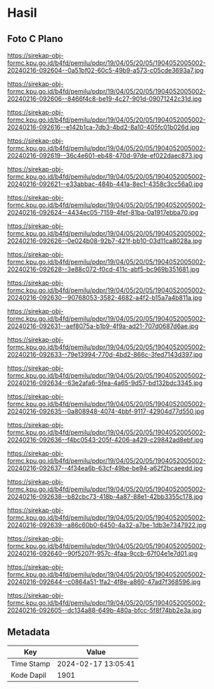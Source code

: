 # Hasil

## Foto C Plano

https://sirekap-obj-formc.kpu.go.id/b4fd/pemilu/pdpr/19/04/05/20/05/1904052005002-20240216-092604--0a51bf02-60c5-49b9-a573-c05cde3693a7.jpg

https://sirekap-obj-formc.kpu.go.id/b4fd/pemilu/pdpr/19/04/05/20/05/1904052005002-20240216-092606--8466f4c8-be19-4c27-901d-09071242c31d.jpg

https://sirekap-obj-formc.kpu.go.id/b4fd/pemilu/pdpr/19/04/05/20/05/1904052005002-20240216-092616--e142b1ca-7db3-4bd2-8a10-405fc01b026d.jpg

https://sirekap-obj-formc.kpu.go.id/b4fd/pemilu/pdpr/19/04/05/20/05/1904052005002-20240216-092619--36c4e601-eb48-470d-97de-ef022daec873.jpg

https://sirekap-obj-formc.kpu.go.id/b4fd/pemilu/pdpr/19/04/05/20/05/1904052005002-20240216-092621--e33abbac-484b-441a-8ec1-4358c3cc56a0.jpg

https://sirekap-obj-formc.kpu.go.id/b4fd/pemilu/pdpr/19/04/05/20/05/1904052005002-20240216-092624--4434ec05-7159-4fef-81ba-0a1917ebba70.jpg

https://sirekap-obj-formc.kpu.go.id/b4fd/pemilu/pdpr/19/04/05/20/05/1904052005002-20240216-092626--0e024b08-92b7-421f-bb10-03d11ca8028a.jpg

https://sirekap-obj-formc.kpu.go.id/b4fd/pemilu/pdpr/19/04/05/20/05/1904052005002-20240216-092628--3e88c072-f0cd-411c-abf5-bc969b351681.jpg

https://sirekap-obj-formc.kpu.go.id/b4fd/pemilu/pdpr/19/04/05/20/05/1904052005002-20240216-092630--90768053-3582-4682-a4f2-b15a7a4b811a.jpg

https://sirekap-obj-formc.kpu.go.id/b4fd/pemilu/pdpr/19/04/05/20/05/1904052005002-20240216-092631--aef8075a-b1b9-4f9a-ad21-707d0687d6ae.jpg

https://sirekap-obj-formc.kpu.go.id/b4fd/pemilu/pdpr/19/04/05/20/05/1904052005002-20240216-092633--79e13994-770d-4bd2-866c-3fed7143d397.jpg

https://sirekap-obj-formc.kpu.go.id/b4fd/pemilu/pdpr/19/04/05/20/05/1904052005002-20240216-092634--63e2afa6-5fea-4a65-9d57-bd132bdc3345.jpg

https://sirekap-obj-formc.kpu.go.id/b4fd/pemilu/pdpr/19/04/05/20/05/1904052005002-20240216-092635--0a808948-4074-4bbf-9117-42904d77d550.jpg

https://sirekap-obj-formc.kpu.go.id/b4fd/pemilu/pdpr/19/04/05/20/05/1904052005002-20240216-092636--f4bc0543-205f-4206-a429-c29842ad8ebf.jpg

https://sirekap-obj-formc.kpu.go.id/b4fd/pemilu/pdpr/19/04/05/20/05/1904052005002-20240216-092637--4f34ea6b-63cf-49be-be94-a62f2bcaeedd.jpg

https://sirekap-obj-formc.kpu.go.id/b4fd/pemilu/pdpr/19/04/05/20/05/1904052005002-20240216-092638--b82cbc73-418b-4a87-88e1-42bb3355c178.jpg

https://sirekap-obj-formc.kpu.go.id/b4fd/pemilu/pdpr/19/04/05/20/05/1904052005002-20240216-092639--a86c60b0-6450-4a32-a7be-1db3e7347922.jpg

https://sirekap-obj-formc.kpu.go.id/b4fd/pemilu/pdpr/19/04/05/20/05/1904052005002-20240216-092640--90f5207f-957c-4faa-9ccb-67f04e1e7d01.jpg

https://sirekap-obj-formc.kpu.go.id/b4fd/pemilu/pdpr/19/04/05/20/05/1904052005002-20240216-092644--c0864a51-1fa2-4f8e-a860-47ad7f368596.jpg

https://sirekap-obj-formc.kpu.go.id/b4fd/pemilu/pdpr/19/04/05/20/05/1904052005002-20240216-092605--dc134a88-649b-480a-bfcc-5f8f74bb2e3a.jpg


## Metadata

| Key        | Value               |
| ---------- | ------------------- |
| Time Stamp | 2024-02-17 13:05:41 |
| Kode Dapil | 1901                |



